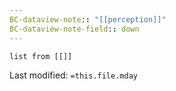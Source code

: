 ```yaml
---
BC-dataview-note:: "[[perception]]"
BC-dataview-note-field:: down
---
```

```dataview
list from [[]]
```


Last modified: `=this.file.mday`